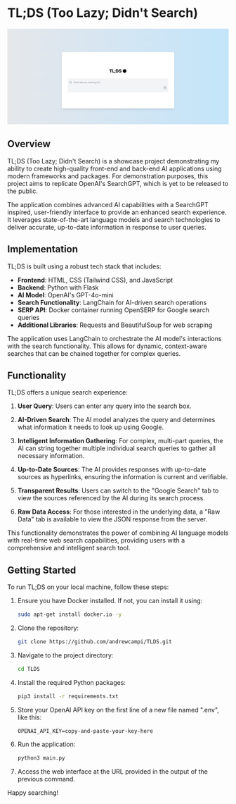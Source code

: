 # TL;DS (Too Lazy; Didn't Search)

![TL;DS Homepage](static/images/search.png)

## Overview

TL;DS (Too Lazy; Didn't Search) is a showcase project demonstrating my ability to create high-quality front-end and back-end AI applications using modern frameworks and packages. For demonstration purposes, this project aims to replicate OpenAI's SearchGPT, which is yet to be released to the public.

The application combines advanced AI capabilities with a SearchGPT inspired, user-friendly interface to provide an enhanced search experience. It leverages state-of-the-art language models and search technologies to deliver accurate, up-to-date information in response to user queries.

## Implementation

TL;DS is built using a robust tech stack that includes:

- **Frontend**: HTML, CSS (Tailwind CSS), and JavaScript
- **Backend**: Python with Flask
- **AI Model**: OpenAI's GPT-4o-mini
- **Search Functionality**: LangChain for AI-driven search operations
- **SERP API**: Docker container running OpenSERP for Google search queries
- **Additional Libraries**: Requests and BeautifulSoup for web scraping

The application uses LangChain to orchestrate the AI model's interactions with the search functionality. This allows for dynamic, context-aware searches that can be chained together for complex queries.

## Functionality

TL;DS offers a unique search experience:

1. **User Query**: Users can enter any query into the search box.

2. **AI-Driven Search**: The AI model analyzes the query and determines what information it needs to look up using Google.

3. **Intelligent Information Gathering**: For complex, multi-part queries, the AI can string together multiple individual search queries to gather all necessary information.

4. **Up-to-Date Sources**: The AI provides responses with up-to-date sources as hyperlinks, ensuring the information is current and verifiable.

5. **Transparent Results**: Users can switch to the "Google Search" tab to view the sources referenced by the AI during its search process.

6. **Raw Data Access**: For those interested in the underlying data, a "Raw Data" tab is available to view the JSON response from the server.

This functionality demonstrates the power of combining AI language models with real-time web search capabilities, providing users with a comprehensive and intelligent search tool.

## Getting Started

To run TL;DS on your local machine, follow these steps:

1. Ensure you have Docker installed. If not, you can install it using:
   ```bash
   sudo apt-get install docker.io -y
   ```

2. Clone the repository:
   ```bash
   git clone https://github.com/andrewcampi/TLDS.git
   ```

3. Navigate to the project directory:
   ```bash
   cd TLDS
   ```

4. Install the required Python packages:
   ```bash
   pip3 install -r requirements.txt
   ```

5. Store your OpenAI API key on the first line of a new file named ".env", like this:
    ```
    OPENAI_API_KEY=copy-and-paste-your-key-here
    ```

5. Run the application:
   ```bash
   python3 main.py
   ```

6. Access the web interface at the URL provided in the output of the previous command.

Happy searching!